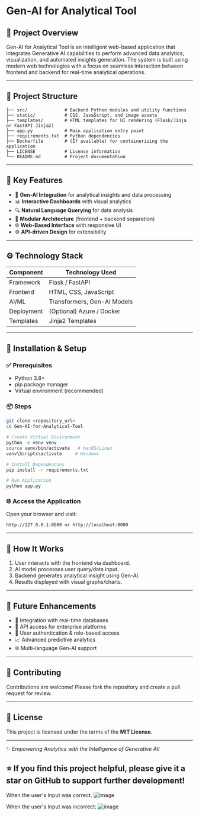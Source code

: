 # Gen-AI for Analytical Tool

## 🌟 Project Overview

Gen-AI for Analytical Tool is an intelligent web-based application that integrates Generative AI capabilities to perform advanced data analytics, visualization, and automated insights generation. The system is built using modern web technologies with a focus on seamless interaction between frontend and backend for real-time analytical operations.

---

## 📁 Project Structure

```
├── src/              # Backend Python modules and utility functions
├── static/           # CSS, JavaScript, and image assets
├── templates/        # HTML templates for UI rendering (Flask/Jinja or FastAPI Jinja2)
├── app.py            # Main application entry point
├── requirements.txt  # Python dependencies
├── Dockerfile        # (If available) for containerizing the application
├── LICENSE           # License information
└── README.md         # Project documentation
```

---

## 🚀 Key Features

* 🤖 **Gen-AI Integration** for analytical insights and data processing
* 📊 **Interactive Dashboards** with visual analytics
* 🔍 **Natural Language Querying** for data analysis
* 📁 **Modular Architecture** (frontend + backend separation)
* 🌐 **Web-Based Interface** with responsive UI
* ⚙ **API-driven Design** for extensibility

---

## ⚙️ Technology Stack

| Component  | Technology Used             |
| ---------- | --------------------------- |
| Framework  | Flask / FastAPI             |
| Frontend   | HTML, CSS, JavaScript       |
| AI/ML      | Transformers, Gen-AI Models |
| Deployment | (Optional) Azure / Docker   |
| Templates  | Jinja2 Templates            |

---

## 🔧 Installation & Setup

### ✅ Prerequisites

* Python 3.8+
* pip package manager
* Virtual environment (recommended)

### 📦 Steps

```bash
git clone <repository_url>
cd Gen-AI-for-Analytical-Tool

# Create Virtual Environment
python -m venv venv
source venv/bin/activate   # macOS/Linux
venv\Scripts\activate     # Windows

# Install Dependencies
pip install -r requirements.txt

# Run Application
python app.py
```

### 🌐 Access the Application

Open your browser and visit:

```
http://127.0.0.1:8000 or http://localhost:8000
```

---

## 🤖 How It Works

1. User interacts with the frontend via dashboard.
2. AI model processes user query/data input.
3. Backend generates analytical insight using Gen-AI.
4. Results displayed with visual graphs/charts.

---

## 📌 Future Enhancements

* 🔄 Integration with real-time databases
* 📡 API access for enterprise platforms
* 🔐 User authentication & role-based access
* 📈 Advanced predictive analytics
* 🌐 Multi-language Gen-AI support

---

## 🤝 Contributing

Contributions are welcome! Please fork the repository and create a pull request for review.

---

## 📄 License

This project is licensed under the terms of the **MIT License**.

---
✨ *Empowering Analytics with the Intelligence of Generative AI!*

## ⭐ If you find this project helpful, please give it a star on GitHub to support further development!
When the user's Input was correct.
![image](https://github.com/user-attachments/assets/d17b67ea-f12c-48b0-b411-8cdab61db7d1)

When the user's Input was incorrect:
![image](https://github.com/user-attachments/assets/cfde7ffe-96fc-4d5a-b59a-5052ef4f5a19)
